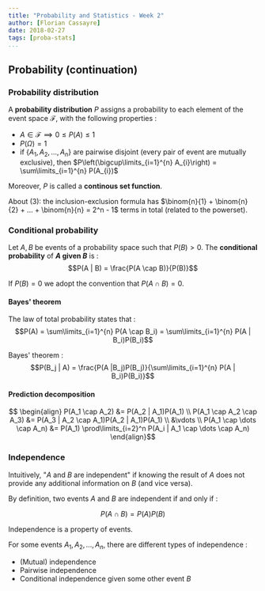 ```yaml
---
title: "Probability and Statistics - Week 2"
author: [Florian Cassayre]
date: 2018-02-27
tags: [proba-stats]
...
```


## Probability (continuation)

### Probability distribution

A **probability distribution** $P$ assigns a probability to each element of the event space $\mathcal{F}$, with the following properties :

- $A \in \mathcal{F} \implies 0 \leq P(A) \leq 1$
- $P(\Omega) = 1$
- if $\{A_1, A_2, ..., A_n\}$ are pairwise disjoint (every pair of event are mutually exclusive), then $P\left(\bigcup\limits_{i=1}^{n} A_{i}\right) = \sum\limits_{i=1}^{n} P(A_{i})$

Moreover, $P$ is called a **continous set function**.

About $(3)$: the inclusion-exclusion formula has $\binom{n}{1} + \binom{n}{2} + ... + \binom{n}{n} = 2^n - 1$ terms in total (related to the powerset).

### Conditional probability

Let $A, B$ be events of a probability space such that $P(B) > 0$. The **conditional probability** of **$A$ given $B$** is :
$$P(A | B) = \frac{P(A \cap B)}{P(B)}$$

If $P(B) = 0$ we adopt the convention that $P(A \cap B) = 0$.

#### Bayes' theorem

The law of total probability states that :
$$P(A) = \sum\limits_{i=1}^{n} P(A \cap B_i) = \sum\limits_{i=1}^{n} P(A | B_i)P(B_i)$$

Bayes' theorem :
$$P(B_j | A) = \frac{P(A |B_j)P(B_j)}{\sum\limits_{i=1}^{n} P(A | B_i)P(B_i)}$$

#### Prediction decomposition
$$
\begin{align}
P(A_1 \cap A_2) &= P(A_2 | A_1)P(A_1) \\
P(A_1 \cap A_2 \cap A_3) &= P(A_3 | A_2 \cap A_1)P(A_2 | A_1)P(A_1) \\
&\vdots \\
P(A_1 \cap \dots \cap A_n) &= P(A_1) \prod\limits_{i=2}^n P(A_i | A_1 \cap \dots \cap A_n)
\end{align}$$

### Independence

Intuitively, "$A$ and $B$ are independent" if knowing the result of $A$ does not provide any additional information on $B$ (and vice versa).

By definition, two events $A$ and $B$ are independent if and only if :

$$P(A \cap B) = P(A)P(B)$$

Independence is a property of events.

For some events  $A_1, A_2, ..., A_n$, there are different types of independence :

- (Mutual) independence
- Pairwise independence
- Conditional independence given some other event $B$
